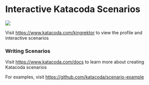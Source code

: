 # Interactive Katacoda Scenarios

[![](http://shields.katacoda.com/katacoda/kingrektor/count.svg)](https://www.katacoda.com/kingrektor "Get your profile on Katacoda.com")

Visit https://www.katacoda.com/kingrektor to view the profile and interactive scenarios

### Writing Scenarios
Visit https://www.katacoda.com/docs to learn more about creating Katacoda scenarios

For examples, visit https://github.com/katacoda/scenario-example
